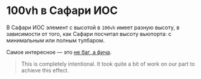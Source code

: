 # 100vh в Сафари ИОС

В Сафари ИОС элемент с высотой в `100vh` имеет разную высоту, в зависимости от того, как Сафари посчитал высоту вьюпорта: с минимальным или полным тулбаром.

Самое интересное — это [не баг, а фича](http://nicolas-hoizey.com/2015/02/viewport-height-is-taller-than-the-visible-part-of-the-document-in-some-mobile-browsers.html).

> This is completely intentional. It took quite a bit of work on our part to achieve this effect.